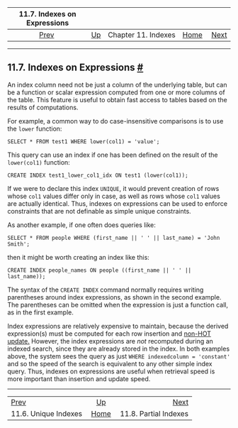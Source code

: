 <!--?xml version="1.0" encoding="UTF-8" standalone="no"?-->

|             11.7. Indexes on Expressions            |                                          |                     |                                                       |                                                       |
| :-------------------------------------------------: | :--------------------------------------- | :-----------------: | ----------------------------------------------------: | ----------------------------------------------------: |
| [Prev](indexes-unique.html "11.6. Unique Indexes")  | [Up](indexes.html "Chapter 11. Indexes") | Chapter 11. Indexes | [Home](index.html "PostgreSQL 17devel Documentation") |  [Next](indexes-partial.html "11.8. Partial Indexes") |

***

## 11.7. Indexes on Expressions [#](#INDEXES-EXPRESSIONAL)

An index column need not be just a column of the underlying table, but can be a function or scalar expression computed from one or more columns of the table. This feature is useful to obtain fast access to tables based on the results of computations.

For example, a common way to do case-insensitive comparisons is to use the `lower` function:

    SELECT * FROM test1 WHERE lower(col1) = 'value';

This query can use an index if one has been defined on the result of the `lower(col1)` function:

    CREATE INDEX test1_lower_col1_idx ON test1 (lower(col1));

If we were to declare this index `UNIQUE`, it would prevent creation of rows whose `col1` values differ only in case, as well as rows whose `col1` values are actually identical. Thus, indexes on expressions can be used to enforce constraints that are not definable as simple unique constraints.

As another example, if one often does queries like:

    SELECT * FROM people WHERE (first_name || ' ' || last_name) = 'John Smith';

then it might be worth creating an index like this:

    CREATE INDEX people_names ON people ((first_name || ' ' || last_name));

The syntax of the `CREATE INDEX` command normally requires writing parentheses around index expressions, as shown in the second example. The parentheses can be omitted when the expression is just a function call, as in the first example.

Index expressions are relatively expensive to maintain, because the derived expression(s) must be computed for each row insertion and [non-HOT update.](storage-hot.html "73.7. Heap-Only Tuples (HOT)") However, the index expressions are *not* recomputed during an indexed search, since they are already stored in the index. In both examples above, the system sees the query as just `WHERE indexedcolumn = 'constant'` and so the speed of the search is equivalent to any other simple index query. Thus, indexes on expressions are useful when retrieval speed is more important than insertion and update speed.

***

|                                                     |                                                       |                                                       |
| :-------------------------------------------------- | :---------------------------------------------------: | ----------------------------------------------------: |
| [Prev](indexes-unique.html "11.6. Unique Indexes")  |        [Up](indexes.html "Chapter 11. Indexes")       |  [Next](indexes-partial.html "11.8. Partial Indexes") |
| 11.6. Unique Indexes                                | [Home](index.html "PostgreSQL 17devel Documentation") |                                 11.8. Partial Indexes |
